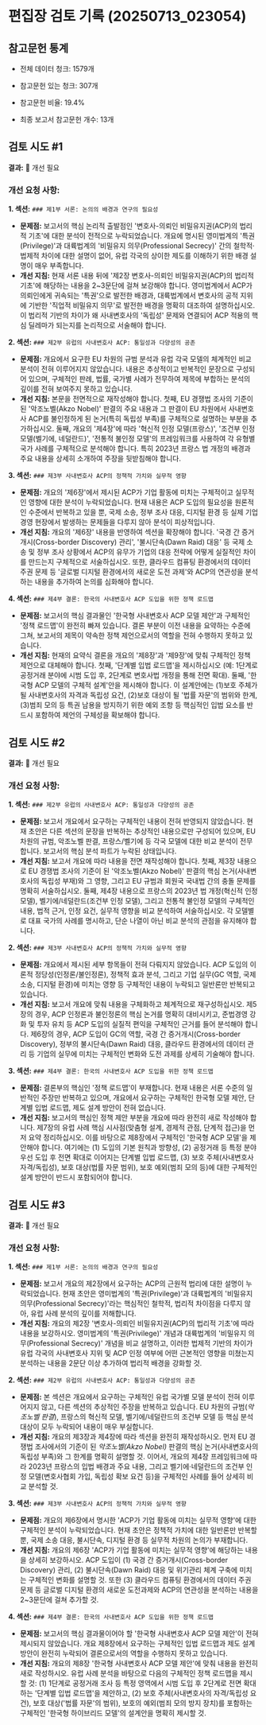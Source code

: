# 편집장 검토 기록 (20250713_023054)

## 참고문헌 통계

- 전체 데이터 청크: 1579개
- 참고문헌 있는 청크: 307개
- 참고문헌 비율: 19.4%

- 최종 보고서 참고문헌 개수: 13개

## 검토 시도 #1

**결과:** 🔴 개선 필요

### 개선 요청 사항:

**1. 섹션:** `### 제1부 서론: 논의의 배경과 연구의 필요성`
   - **문제점:** 보고서의 핵심 논리적 출발점인 '변호사-의뢰인 비밀유지권(ACP)의 법리적 기초'에 대한 분석이 전적으로 누락되었습니다. 개요에 명시된 영미법계의 '특권(Privilege)'과 대륙법계의 '비밀유지 의무(Professional Secrecy)' 간의 철학적·법제적 차이에 대한 설명이 없어, 유럽 각국의 상이한 제도를 이해하기 위한 배경 설명이 매우 부족합니다.
   - **개선 지침:** 현재 서론 내용 뒤에 '제2장 변호사-의뢰인 비밀유지권(ACP)의 법리적 기초'에 해당하는 내용을 2~3문단에 걸쳐 보강해야 합니다. 영미법계에서 ACP가 의뢰인에게 귀속되는 '특권'으로 발전한 배경과, 대륙법계에서 변호사의 공적 지위에 기반한 '직업적 비밀유지 의무'로 발전한 배경을 명확히 대조하여 설명하십시오. 이 법리적 기반의 차이가 왜 사내변호사의 '독립성' 문제와 연결되어 ACP 적용의 핵심 딜레마가 되는지를 논리적으로 서술해야 합니다.

**2. 섹션:** `### 제2부 유럽의 사내변호사 ACP: 통일성과 다양성의 공존`
   - **문제점:** 개요에서 요구한 EU 차원의 규범 분석과 유럽 각국 모델의 체계적인 비교 분석이 전혀 이루어지지 않았습니다. 내용은 추상적이고 반복적인 문장으로 구성되어 있으며, 구체적인 판례, 법률, 국가별 사례가 전무하여 제목에 부합하는 분석의 깊이를 전혀 보여주지 못하고 있습니다.
   - **개선 지침:** 본문을 전면적으로 재작성해야 합니다. 첫째, EU 경쟁법 조사의 기준이 된 '악조노벨(Akzo Nobel)' 판결의 주요 내용과 그 판결이 EU 차원에서 사내변호사 ACP를 불인정하게 된 논거(특히 독립성 부족)를 구체적으로 설명하는 부분을 추가하십시오. 둘째, 개요의 '제4장'에 따라 '혁신적 인정 모델(프랑스)', '조건부 인정 모델(벨기에, 네덜란드)', '전통적 불인정 모델'의 프레임워크를 사용하여 각 유형별 국가 사례를 구체적으로 분석해야 합니다. 특히 2023년 프랑스 법 개정의 배경과 주요 내용을 상세히 소개하여 주장을 뒷받침해야 합니다.

**3. 섹션:** `### 제3부 사내변호사 ACP의 정책적 가치와 실무적 영향`
   - **문제점:** 개요의 '제6장'에서 제시된 ACP가 기업 활동에 미치는 구체적이고 실무적인 영향에 대한 분석이 누락되었습니다. 현재 내용은 ACP 도입의 필요성을 원론적인 수준에서 반복하고 있을 뿐, 국제 소송, 정부 조사 대응, 디지털 환경 등 실제 기업 경영 현장에서 발생하는 문제들을 다루지 않아 분석이 피상적입니다.
   - **개선 지침:** 개요의 '제6장' 내용을 반영하여 섹션을 확장해야 합니다. '국경 간 증거개시(Cross-border Discovery) 관리', '불시단속(Dawn Raid) 대응' 등 국제 소송 및 정부 조사 상황에서 ACP의 유무가 기업의 대응 전략에 어떻게 실질적인 차이를 만드는지 구체적으로 서술하십시오. 또한, 클라우드 컴퓨팅 환경에서의 데이터 주권 문제 등 '글로벌 디지털 환경에서의 새로운 도전 과제'와 ACP의 연관성을 분석하는 내용을 추가하여 논의를 심화해야 합니다.

**4. 섹션:** `### 제4부 결론: 한국의 사내변호사 ACP 도입을 위한 정책 로드맵`
   - **문제점:** 보고서의 핵심 결과물인 '한국형 사내변호사 ACP 모델 제안'과 구체적인 '정책 로드맵'이 완전히 빠져 있습니다. 결론 부분이 이전 내용을 요약하는 수준에 그쳐, 보고서의 제목이 약속한 정책 제언으로서의 역할을 전혀 수행하지 못하고 있습니다.
   - **개선 지침:** 현재의 요약식 결론을 개요의 '제8장'과 '제9장'에 맞춰 구체적인 정책 제언으로 대체해야 합니다. 첫째, '단계별 입법 로드맵'을 제시하십시오 (예: 1단계로 공정거래 분야에 시범 도입 후, 2단계로 변호사법 개정을 통해 전면 확대). 둘째, '한국형 ACP 모델의 구체적 설계'안을 제시해야 합니다. 이 설계안에는 (1)보호 주체가 될 사내변호사의 자격과 독립성 요건, (2)보호 대상이 될 '법률 자문'의 범위와 한계, (3)범죄 모의 등 특권 남용을 방지하기 위한 예외 조항 등 핵심적인 입법 요소를 반드시 포함하여 제언의 구체성을 확보해야 합니다.

## 검토 시도 #2

**결과:** 🔴 개선 필요

### 개선 요청 사항:

**1. 섹션:** `### 제2부 유럽의 사내변호사 ACP: 통일성과 다양성의 공존`
   - **문제점:** 보고서 개요에서 요구하는 구체적인 내용이 전혀 반영되지 않았습니다. 현재 초안은 다른 섹션의 문장을 반복하는 추상적인 내용으로만 구성되어 있으며, EU 차원의 규범, 악조노벨 판결, 프랑스/벨기에 등 각국 모델에 대한 비교 분석이 전무합니다. 보고서의 핵심 분석 파트가 누락된 상태입니다.
   - **개선 지침:** 보고서 개요에 따라 내용을 전면 재작성해야 합니다. 첫째, 제3장 내용으로 EU 경쟁법 조사의 기준이 된 '악조노벨(Akzo Nobel)' 판결의 핵심 논거(사내변호사의 독립성 부재)와 그 영향, 그리고 EU 규범과 회원국 국내법 간의 충돌 문제를 명확히 서술하십시오. 둘째, 제4장 내용으로 프랑스의 2023년 법 개정(혁신적 인정 모델), 벨기에/네덜란드(조건부 인정 모델), 그리고 전통적 불인정 모델의 구체적인 내용, 법적 근거, 인정 요건, 실무적 영향을 비교 분석하여 서술하십시오. 각 모델별로 대표 국가의 사례를 명시하고, 단순 나열이 아닌 비교 분석의 관점을 유지해야 합니다.

**2. 섹션:** `### 제3부 사내변호사 ACP의 정책적 가치와 실무적 영향`
   - **문제점:** 개요에서 제시된 세부 항목들이 전혀 다뤄지지 않았습니다. ACP 도입의 이론적 정당성(인정론/불인정론), 정책적 효과 분석, 그리고 기업 실무(GC 역할, 국제소송, 디지털 환경)에 미치는 영향 등 구체적인 내용이 누락되고 일반론만 반복되고 있습니다.
   - **개선 지침:** 보고서 개요에 맞춰 내용을 구체화하고 체계적으로 재구성하십시오. 제5장의 경우, ACP 인정론과 불인정론의 핵심 논거를 명확히 대비시키고, 준법경영 강화 및 투자 유치 등 ACP 도입의 실질적 편익을 구체적인 근거를 들어 분석해야 합니다. 제6장의 경우, ACP 도입이 GC의 역할, 국경 간 증거개시(Cross-border Discovery), 정부의 불시단속(Dawn Raid) 대응, 클라우드 환경에서의 데이터 관리 등 기업의 실무에 미치는 구체적인 변화와 도전 과제를 상세히 기술해야 합니다.

**3. 섹션:** `### 제4부 결론: 한국의 사내변호사 ACP 도입을 위한 정책 로드맵`
   - **문제점:** 결론부의 핵심인 '정책 로드맵'이 부재합니다. 현재 내용은 서론 수준의 일반적인 주장만 반복하고 있으며, 개요에서 요구하는 구체적인 한국형 모델 제안, 단계별 입법 로드맵, 제도 설계 방안이 전혀 없습니다.
   - **개선 지침:** 보고서의 핵심인 정책 제안 부분을 개요에 따라 완전히 새로 작성해야 합니다. 제7장의 유럽 사례 핵심 시사점(맞춤형 설계, 경제적 관점, 단계적 접근)을 먼저 요약 정리하십시오. 이를 바탕으로 제8장에서 구체적인 '한국형 ACP 모델'을 제안해야 합니다. 여기에는 (1) 도입의 기본 원칙과 방향성, (2) 공정거래 등 특정 분야 우선 도입 후 전면 확대로 이어지는 단계별 입법 로드맵, (3) 보호 주체(사내변호사 자격/독립성), 보호 대상(법률 자문 범위), 보호 예외(범죄 모의 등)에 대한 구체적인 설계 방안이 반드시 포함되어야 합니다.

## 검토 시도 #3

**결과:** 🔴 개선 필요

### 개선 요청 사항:

**1. 섹션:** `### 제1부 서론: 논의의 배경과 연구의 필요성`
   - **문제점:** 보고서 개요의 제2장에서 요구하는 ACP의 근원적 법리에 대한 설명이 누락되었습니다. 현재 초안은 영미법계의 '특권(Privilege)'과 대륙법계의 '비밀유지 의무(Professional Secrecy)'라는 핵심적인 철학적, 법리적 차이점을 다루지 않아, 유럽 사례 분석의 깊이를 저해합니다.
   - **개선 지침:** 개요의 제2장 '변호사-의뢰인 비밀유지권(ACP)의 법리적 기초'에 따라 내용을 보강하시오. 영미법계의 '특권(Privilege)' 개념과 대륙법계의 '비밀유지 의무(Professional Secrecy)' 개념을 비교 설명하고, 이러한 법제적 기반의 차이가 유럽 각국의 사내변호사 지위 및 ACP 인정 여부에 어떤 근본적인 영향을 미쳤는지 분석하는 내용을 2문단 이상 추가하여 법리적 배경을 강화할 것.

**2. 섹션:** `### 제2부 유럽의 사내변호사 ACP: 통일성과 다양성의 공존`
   - **문제점:** 본 섹션은 개요에서 요구하는 구체적인 유럽 국가별 모델 분석이 전혀 이루어지지 않고, 다른 섹션의 추상적인 주장을 반복하고 있습니다. EU 차원의 규범(*악조노벨 판결*), 프랑스의 혁신적 모델, 벨기에/네덜란드의 조건부 모델 등 핵심 분석 대상이 모두 누락되어 내용이 매우 부실합니다.
   - **개선 지침:** 개요의 제3장과 제4장에 따라 섹션을 완전히 재작성하시오. 먼저 EU 경쟁법 조사에서의 기준이 된 *악조노벨(Akzo Nobel)* 판결의 핵심 논거(사내변호사의 독립성 부족)와 그 한계를 명확히 설명할 것. 이어서, 개요의 제4장 프레임워크에 따라 2023년 프랑스의 입법 배경과 주요 내용, 그리고 벨기에·네덜란드의 조건부 인정 모델(변호사협회 가입, 독립성 확보 요건 등)을 구체적인 사례를 들어 상세히 비교 분석할 것.

**3. 섹션:** `### 제3부 사내변호사 ACP의 정책적 가치와 실무적 영향`
   - **문제점:** 개요의 제6장에서 명시한 'ACP가 기업 활동에 미치는 실무적 영향'에 대한 구체적인 분석이 누락되었습니다. 현재 초안은 정책적 가치에 대한 일반론만 반복할 뿐, 국제 소송 대응, 불시단속, 디지털 환경 등 실무적 차원의 논의가 부재합니다.
   - **개선 지침:** 개요의 제6장 'ACP가 기업 활동에 미치는 실무적 영향'에 해당하는 내용을 상세히 보강하시오. ACP 도입이 (1) 국경 간 증거개시(Cross-border Discovery) 관리, (2) 불시단속(Dawn Raid) 대응 및 위기관리 체계 구축에 미치는 구체적인 변화를 설명할 것. 또한 (3) 클라우드 컴퓨팅 환경에서의 데이터 주권 문제 등 글로벌 디지털 환경의 새로운 도전과제와 ACP의 연관성을 분석하는 내용을 2~3문단에 걸쳐 추가할 것.

**4. 섹션:** `### 제4부 결론: 한국의 사내변호사 ACP 도입을 위한 정책 로드맵`
   - **문제점:** 보고서의 핵심 결과물이어야 할 '한국형 사내변호사 ACP 모델 제안'이 전혀 제시되지 않았습니다. 개요 제8장에서 요구하는 구체적인 입법 로드맵과 제도 설계 방안이 완전히 누락되어 결론으로서의 역할을 수행하지 못하고 있습니다.
   - **개선 지침:** 개요의 제8장 '한국형 사내변호사 ACP 모델 제안'에 맞춰 내용을 완전히 새로 작성하시오. 유럽 사례 분석을 바탕으로 다음의 구체적인 정책 로드맵을 제시할 것: (1) 1단계로 공정거래 조사 등 특정 영역에서 시범 도입 후 2단계로 전면 확대하는 '단계별 입법 로드맵'을 제안하고, (2) 보호 주체(사내변호사의 자격/독립성 요건), 보호 대상('법률 자문'의 범위), 보호의 예외(범죄 모의 방지 장치)를 포함하는 구체적인 '한국형 하이브리드 모델'의 설계안을 명확히 제시할 것.


